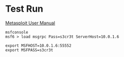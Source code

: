 # Test Run

[Metasploit User Manual](https://docs.rapid7.com/metasploit/rpc-api/)

```
msfconsole
msf6 > load msgrpc Pass=s3cr3t ServerHost=10.0.1.6

export MSFHOST=10.0.1.6:55552
export MSFPASS=s3cr3t